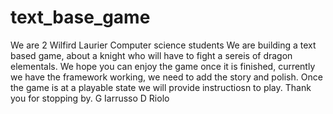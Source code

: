 # text_base_game
We are 2 Wilfird Laurier Computer science students
We are building a text based game, about a knight who will have to fight a sereis of dragon elementals. 
We hope you can enjoy the game once it is finished, currently we have the framework working, we need to add the story and polish.
Once the game is at a playable state we will provide instructiosn to play.
Thank you for stopping by.
G Iarrusso D Riolo
